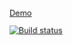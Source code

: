 [Demo](https://lana2810.github.io/ra_3_raiting/)

[![Build status](https://ci.appveyor.com/api/projects/status/qsk31vg7wqa700qp/branch/master?svg=true)](https://ci.appveyor.com/project/lana2810/ra-3-raiting/branch/master)
